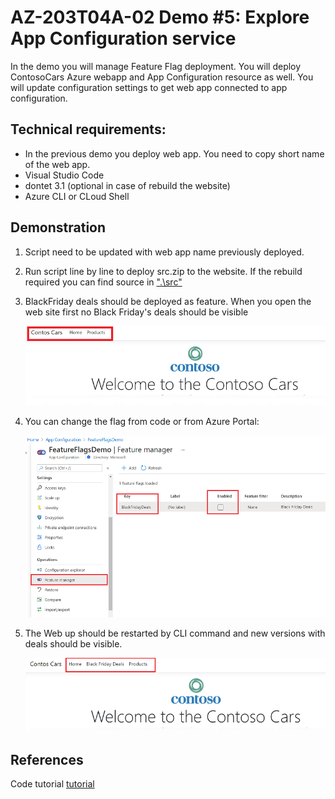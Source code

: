 # AZ-203T04A-02 Demo #5: Explore App Configuration service

In the demo you will manage Feature Flag deployment.
You will deploy ContosoCars Azure webapp and App Configuration resource as well. 
You will update configuration settings to get web app connected to app configuration.

## Technical requirements:
- In the previous demo you deploy web app. You need to copy short name of the web app.
- Visual Studio Code
- dontet 3.1 (optional in case of rebuild the website)
- Azure CLI or CLoud Shell

## Demonstration 
1. Script need to be updated with web app name previously deployed.
1. Run script line by line to deploy src.zip to the website. If the rebuild required you can find source in [".\src"](./src/)
1. BlackFriday deals should be deployed as feature. When you open the web site first no Black Friday's deals should be visible

    ![nodeals](./nodeals.png)

1. You can change the flag from code or from Azure Portal:

    ![flag](./flag.png)

1. The Web up should be restarted by CLI command and new versions with deals should be visible.

    ![deals](./deals.png)

## References

Code tutorial [tutorial](https://docs.microsoft.com/en-us/azure/azure-app-configuration/quickstart-feature-flag-aspnet-core?tabs=core2x)

